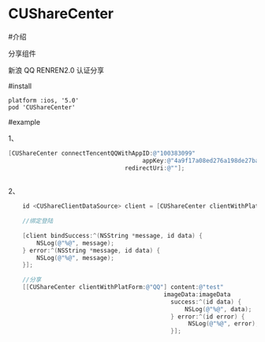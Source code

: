 CUShareCenter
=============

#介绍

分享组件

新浪 QQ	 RENREN2.0 认证分享

#install

	platform :ios, '5.0'
	pod 'CUShareCenter'

#example

1、

```objective-c
[CUShareCenter connectTencentQQWithAppID:@"100383099"
                                      appKey:@"4a9f17a08ed276a198de27ba58ff9b6d"
                                 redirectUri:@""];
                                 
```

2、

```objective-c
	id <CUShareClientDataSource> client = [CUShareCenter clientWithPlatForm:@"QQ"];
	
	//绑定登陆
	
	[client bindSuccess:^(NSString *message, id data) {
        NSLog(@"%@", message);
    } error:^(NSString *message, id data) {
        NSLog(@"%@", message);
    }];
    
    //分享
    [[CUShareCenter clientWithPlatForm:@"QQ"] content:@"test"
                                            imageData:imageData
                                              success:^(id data) {
                                                  NSLog(@"%@", data);
                                              } error:^(id error) {
                                                   NSLog(@"%@", error);
                                              }];
```
